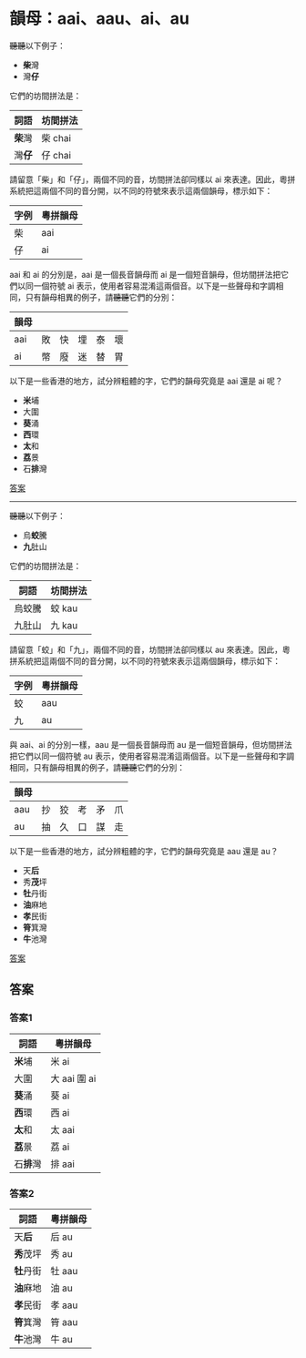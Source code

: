 # 韻母：aai、aau、ai、au

~~聽聽~~以下例子：

- **柴**灣
- 灣**仔**

它們的坊間拼法是：

| 詞語     | 坊間拼法 |
|----------|----------|
| **柴**灣 | 柴 chai  |
| 灣**仔** | 仔 chai  |

請留意「柴」和「仔」，兩個不同的音，坊間拼法卻同樣以 ai 來表達。因此，粵拼系統把這兩個不同的音分開，以不同的符號來表示這兩個韻母，標示如下：

| 字例 | 粵拼韻母 |
|------|----------|
| 柴   | aai      |
| 仔   | ai       |

aai 和 ai 的分別是，aai 是一個長音韻母而 ai 是一個短音韻母，但坊間拼法把它們以同一個符號 ai 表示，使用者容易混淆這兩個音。以下是一些聲母和字調相同，只有韻母相異的例子，請~~聽聽~~它們的分別：

| 韻母 |    |    |    |    |    |
|------|----|----|----|----|----|
| aai  | 敗 | 快 | 埋 | 泰 | 壞 |
| ai   | 幣 | 廢 | 迷 | 替 | 胃 |

以下是一些香港的地方，試分辨粗體的字，它們的韻母究竟是 aai 還是 ai 呢？

- **米**埔
- 大圍
- **葵**涌
- **西**環
- **太**和
- **荔**景
- 石**排**灣

[答案](#答案1)

---

~~聽聽~~以下例子：

- 烏**蛟**騰
- **九**肚山

它們的坊間拼法是：

| 詞語   | 坊間拼法 |
|--------|----------|
| 烏蛟騰 | 蛟 kau   |
| 九肚山 | 九 kau   |

請留意「蛟」和「九」，兩個不同的音，坊間拼法卻同樣以 au 來表達。因此，粵拼系統把這兩個不同的音分開，以不同的符號來表示這兩個韻母，標示如下：

| 字例 | 粵拼韻母 |
|------|----------|
| 蛟   | aau      |
| 九   | au       |

與 aai、ai 的分別一樣，aau 是一個長音韻母而 au 是一個短音韻母，但坊間拼法把它們以同一個符號 au 表示，使用者容易混淆這兩個音。以下是一些聲母和字調相同，只有韻母相異的例子，請~~聽聽~~它們的分別：

| 韻母 |    |    |    |    |    |
|------|----|----|----|----|----|
| aau  | 抄 | 狡 | 考 | 矛 | 爪 |
| au   | 抽 | 久 | 口 | 謀 | 走 |


以下是一些香港的地方，試分辨粗體的字，它們的韻母究竟是 aau 還是 au？

- 天**后**
- 秀**茂**坪
- **牡**丹街
- **油**麻地
- **孝**民街
- **筲**箕灣
- **牛**池灣

[答案](#答案2)

## 答案

### 答案1

| 詞語       | 粵拼韻母     |
|------------|--------------|
| **米**埔   | 米 ai        |
| 大圍       | 大 aai 圍 ai |
| **葵**涌   | 葵 ai        |
| **西**環   | 西 ai        |
| **太**和   | 太 aai       |
| **荔**景   | 荔 ai        |
| 石**排**灣 | 排 aai       |

### 答案2

| 詞語       | 粵拼韻母 |
|------------|----------|
| 天**后**   | 后 au    |
| **秀**茂坪 | 秀 au    |
| **牡**丹街 | 牡 aau   |
| **油**麻地 | 油 au    |
| **孝**民街 | 孝 aau   |
| **筲**箕灣 | 筲 aau   |
| **牛**池灣 | 牛 au    |
